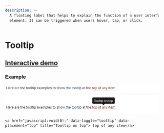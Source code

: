 ```yaml
---
description: >-
  A floating label that helps to explain the function of a user interface
  element. It can be triggered when users hover, tap, or click.
---
```


# Tooltip

## [Interactive demo](http://cloud.crimsonlogic.com/2021/website/jds/v1/components.html#tooltips-wrapper)

### Example

![](../.gitbook/assets/image%20%2811%29.png)

```text
<a href="javascript:void(0);" data-toggle="tooltip" data-placement="top" title="Tooltip on top"> top of any item</a>
```

